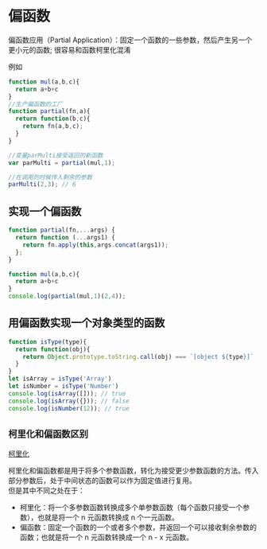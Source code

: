 # 偏函数
偏函数应用（Partial Application）：固定一个函数的一些参数，然后产生另一个更小元的函数;
很容易和函数柯里化混淆

例如
```js
function mul(a,b,c){
  return a+b+c
}
//生产偏函数的工厂
function partial(fn,a){
  return function(b,c){
    return fn(a,b,c);
  }
}

//变量parMulti接受返回的新函数
var parMulti = partial(mul,1);

//在调用的时候传入剩余的参数
parMulti(2,3); // 6
```

## 实现一个偏函数
```js
function partial(fn,...args) {
  return function (...args1) {
    return fn.apply(this,args.concat(args1));
  };
}

function mul(a,b,c){
  return a+b+c
}
console.log(partial(mul,1)(2,4));
```

## 用偏函数实现一个对象类型的函数
```js
function isType(type){
  return function(obj){
    return Object.prototype.toString.call(obj) === `[object ${type}]`
  }
}
let isArray = isType('Array')
let isNumber = isType('Number')
console.log(isArray([])); // true
console.log(isArray({})); // false
console.log(isNumber(12)); // true
```



## `柯里化和偏函数区别`
[柯里化](./函数柯里化curry.md)

柯里化和偏函数都是用于将多个参数函数，转化为接受更少参数函数的方法。传入部分参数后，处于中间状态的函数可以作为固定值进行复用。  
但是其中不同之处在于：
* 柯里化：将一个多参数函数转换成多个单参数函数（每个函数只接受一个参数），也就是将一个 n 元函数转换成 n 个一元函数。
* 偏函数：固定一个函数的一个或者多个参数，并返回一个可以接收剩余参数的函数；也就是将一个 n 元函数转换成一个 n - x 元函数。

